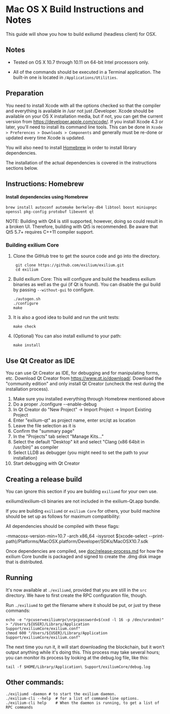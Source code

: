 Mac OS X Build Instructions and Notes
====================================
This guide will show you how to build exiliumd (headless client) for OSX.

Notes
-----

* Tested on OS X 10.7 through 10.11 on 64-bit Intel processors only.

* All of the commands should be executed in a Terminal application. The
built-in one is located in `/Applications/Utilities`.

Preparation
-----------

You need to install Xcode with all the options checked so that the compiler
and everything is available in /usr not just /Developer. Xcode should be
available on your OS X installation media, but if not, you can get the
current version from https://developer.apple.com/xcode/. If you install
Xcode 4.3 or later, you'll need to install its command line tools. This can
be done in `Xcode > Preferences > Downloads > Components` and generally must
be re-done or updated every time Xcode is updated.

You will also need to install [Homebrew](http://brew.sh) in order to install library
dependencies.

The installation of the actual dependencies is covered in the instructions
sections below.

Instructions: Homebrew
----------------------

#### Install dependencies using Homebrew

    brew install autoconf automake berkeley-db4 libtool boost miniupnpc openssl pkg-config protobuf libevent qt

NOTE: Building with Qt4 is still supported, however, doing so could result in a broken UI. Therefore, building with Qt5 is recommended. Be aware that Qt5 5.7+ requires C++11 compiler support.

### Building exilium Core

1. Clone the GitHub tree to get the source code and go into the directory.

        git clone https://github.com/exilium/exilium.git
        cd exilium

2.  Build exilium Core:
    This will configure and build the headless exilium binaries as well as the gui (if Qt is found).
    You can disable the gui build by passing `--without-gui` to configure.

        ./autogen.sh
        ./configure
        make

3.  It is also a good idea to build and run the unit tests:

        make check

4.  (Optional) You can also install exiliumd to your path:

        make install

Use Qt Creator as IDE
------------------------
You can use Qt Creator as IDE, for debugging and for manipulating forms, etc.
Download Qt Creator from https://www.qt.io/download/. Download the "community edition" and only install Qt Creator (uncheck the rest during the installation process).

1. Make sure you installed everything through Homebrew mentioned above
2. Do a proper ./configure --enable-debug
3. In Qt Creator do "New Project" -> Import Project -> Import Existing Project
4. Enter "exilium-qt" as project name, enter src/qt as location
5. Leave the file selection as it is
6. Confirm the "summary page"
7. In the "Projects" tab select "Manage Kits..."
8. Select the default "Desktop" kit and select "Clang (x86 64bit in /usr/bin)" as compiler
9. Select LLDB as debugger (you might need to set the path to your installation)
10. Start debugging with Qt Creator

Creating a release build
------------------------
You can ignore this section if you are building `exiliumd` for your own use.

exiliumd/exilium-cli binaries are not included in the exilium-Qt.app bundle.

If you are building `exiliumd` or `exilium Core` for others, your build machine should be set up
as follows for maximum compatibility:

All dependencies should be compiled with these flags:

 -mmacosx-version-min=10.7
 -arch x86_64
 -isysroot $(xcode-select --print-path)/Platforms/MacOSX.platform/Developer/SDKs/MacOSX10.7.sdk

Once dependencies are compiled, see [doc/release-process.md](release-process.md) for how the exilium Core
bundle is packaged and signed to create the .dmg disk image that is distributed.

Running
-------

It's now available at `./exiliumd`, provided that you are still in the `src`
directory. We have to first create the RPC configuration file, though.

Run `./exiliumd` to get the filename where it should be put, or just try these
commands:

    echo -e "rpcuser=exiliumrpc\nrpcpassword=$(xxd -l 16 -p /dev/urandom)" > "/Users/${USER}/Library/Application Support/exiliumCore/exilium.conf"
    chmod 600 "/Users/${USER}/Library/Application Support/exiliumCore/exilium.conf"

The next time you run it, it will start downloading the blockchain, but it won't
output anything while it's doing this. This process may take several hours;
you can monitor its process by looking at the debug.log file, like this:

    tail -f $HOME/Library/Application\ Support/exiliumCore/debug.log

Other commands:
-------

    ./exiliumd -daemon # to start the exilium daemon.
    ./exilium-cli --help  # for a list of command-line options.
    ./exilium-cli help    # When the daemon is running, to get a list of RPC commands
